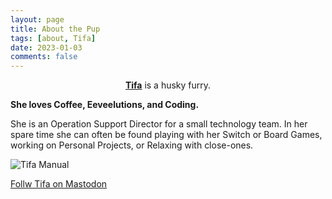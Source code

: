 ```yaml
---
layout: page
title: About the Pup
tags: [about, Tifa]
date: 2023-01-03
comments: false
---
```

    
<center><a href="http://tifasnow.github.io/"><b>Tifa</b></a> is a husky furry.</center>

**She loves Coffee, Eeveelutions, and Coding.**

She is an Operation Support Director for a small technology team. In her spare time she can often be found playing with her Switch or Board Games, working on Personal Projects, or Relaxing with close-ones.

![Tifa Manual](https://tifaz.uk/static/media/tifa-instructions.8b480d3cc2a09411c11b.png)

<a rel="me" href="https://eegle.cloud/@tifa">Follw Tifa on Mastodon</a>
